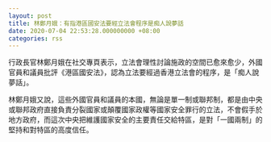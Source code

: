 ```yaml
---
layout: post
title: 林鄭月娥：有指港區國安法要經立法會程序是痴人說夢話
date: 2020-07-04 22:53:28.000000000 +08:00
categories: rss
---
```


行政長官林鄭月娥在社交專頁表示，立法會理性討論施政的空間已愈來愈少，外國官員和議員批評《港區國安法》，認為立法要經過香港立法會的程序，是「痴人說夢話」。

林鄭月娥又說，這些外國官員和議員的本國，無論是單一制或聯邦制，都是由中央或聯邦政府直接負責分裂國家或顛覆國家政權等國家安全罪行的立法，不會假手於地方政府，而這次中央把維護國家安全的主要責任交給特區，是對「一國兩制」的堅持和對特區的高度信任。
